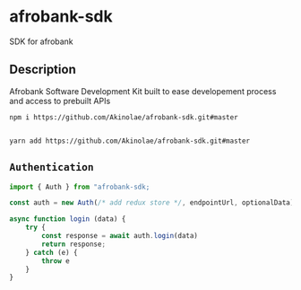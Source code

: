 # afrobank-sdk

SDK for afrobank

## Description

Afrobank Software Development Kit built to ease developement process and access to prebuilt APIs

```
npm i https://github.com/Akinolae/afrobank-sdk.git#master


yarn add https://github.com/Akinolae/afrobank-sdk.git#master
```

## `Authentication`

```javascript
import { Auth } from "afrobank-sdk;

const auth = new Auth(/* add redux store */, endpointUrl, optionalData)

async function login (data) {
    try {
        const response = await auth.login(data)
        return response;
    } catch (e) {
        throw e
    }
}

```
